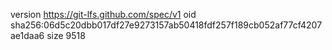 version https://git-lfs.github.com/spec/v1
oid sha256:06d5c20dbb017df27e9273157ab50418fdf257f189cb052af77cf4207ae1daa6
size 9518
